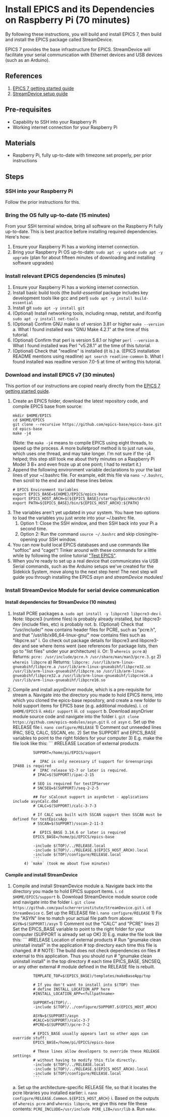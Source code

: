 # Install EPICS and its Dependencies on Raspberry Pi (70 minutes)
By following these instructions, you will build and install EPICS 7, then build and install the EPICS package called StreamDevice.

EPICS 7 provides the base infrastructure for EPICS. StreamDevice will facilitate your serial communication with Ethernet devices and USB devices (such as an Arduino).

## References
1. [EPICS 7 getting started guide](https://docs.epics-controls.org/projects/how-tos/en/latest/getting-started/installation.html)
1. [StreamDevice setup guide](https://paulscherrerinstitute.github.io/StreamDevice/setup.html)

## Pre-requisites
* Capability to SSH into your Raspberry Pi
* Working internet connection for your Raspberry Pi

## Materials
* Raspberry Pi, fully up-to-date with timezone set properly, per prior instructions

## Steps
### SSH into your Raspberry Pi

Follow the prior instructions for this.

### Bring the OS fully up-to-date (15 minutes)

From your SSH terminal window, bring all software on the Raspberry Pi fully up-to-date. This is best practice before installing required dependencies. Here's how:

1. Ensure your Raspberry Pi has a working internet connection.
1. Bring your Raspberry Pi OS up-to-date:
    `sudo apt -y update`
    `sudo apt -y upgrade` (plan for about fifteen minutes of downloading and installing software upgrades)

### Install relevant EPICS dependencies (5 minutes)

1. Ensure your Raspberry Pi has a working internet connection.
1. Install basic build tools (the *build-essential* package includes key development tools like gcc and perl)
    `sudo apt -y install build-essential`
1. Install git
    `sudo apt -y install git`
1. (Optional) Install networking tools, including nmap, netstat, and ifconfig
    `sudo apt -y install net-tools`
1. (Optional) Confirm GNU make is of version 3.81 or higher
    `make --version`
    a. What I found installed was "GNU Make 4.2.1" at the time of this tutorial.
1. (Optional) Confirm that perl is version 5.8.1 or higher
    `perl --version`
    a. What I found installed was Perl "v5.28.1" at the time of this tutorial.
1. (Optional) Check that "readline" is installed (it is.)
    a. (EPICS installation README mentions using readline)
    `apt search readline-common`
    b. What I found installed was readline version 7.0-5 at time of writing this tutorial.
    
### Download and install EPICS v7 (30 minutes)
This portion of our instructions are copied nearly directly from the [EPICS 7 getting started guide](https://docs.epics-controls.org/projects/how-tos/en/latest/getting-started/installation.html).

1. Create an EPICS folder, download the latest repository code, and compile EPICS base from source:
    ```
    mkdir $HOME/EPICS
    cd $HOME/EPICS
    git clone --recursive https://github.com/epics-base/epics-base.git
    cd epics-base
    make -j4
    ```
    (Note: the `make -j4` means to compile EPICS using eight threads, to speed up the process. A more bulletproof method is to just run `make`, which uses one thread, and may take longer. I'm not sure if the -j4 helped; this step still took me about thirty minutes on a Raspberry Pi Model 3 B+ and even froze up at one point; I had to restart it.)
1. Append the following environment variable declarations to your the last lines of your ~/.bashrc file. For example, edit this file via `nano ~/.bashrc`, then scroll to the end and add these lines below.
    ```
    # EPICS Environment Variables
    export EPICS_BASE=${HOME}/EPICS/epics-base
    export EPICS_HOST_ARCH=$(${EPICS_BASE}/startup/EpicsHostArch)
    export PATH=${EPICS_BASE}/bin/${EPICS_HOST_ARCH}:${PATH}
    ```
1. The variables aren't yet updated in your system. You have two options to load the variables you just wrote into your ~/.bashrc file.
    1. Option 1: Close the SSH window, and then SSH back into your Pi a second time.
    2. Option 2: Run the command `source ~/.bashrc` and skip closing/re-opening your SSH window.
1. You can now build local EPICS databases and use commands like "softIoc" and "caget"! Tinker around with these commands for a little while by following the online tutorial ["Test EPICS"](https://docs.epics-controls.org/projects/how-tos/en/latest/getting-started/installation.html#test-epics).
1. When you're ready to set up a real device that communicates via USB Serial commands, such as the Arduino setups we've created for the Sidekick System, move along to the next step here! The next step will guide you through installing the EPICS *asyn* and *streamDevice* modules!

### Install StreamDevice Module for serial device communication

#### Install dependencies for StreamDevice (10 minutes)
1. Install PCRE packages
    a. `sudo apt install -y libpcre3 libpcre3-dev`
        i. Note: libpcre3 (runtime files) is probably already installed, but libpcre3-dev (include files, etc) is probably not.
    b. (Optional) Check that "/usr/include/" now contains header files for PCRE, such as "pcre.h", and that "/usr/lib/x86_64-linux-gnu/" now contains files such as "libpcre.so"
        i. Go check out package details for libpcre3 and libpcre3-dev and see where items went (see references for package lists, then go to "list files" under your architecture)
        ii. Or:
            1) `whereis pcre`
                a) Returns: `pcre: /usr/include/pcre.h /usr/share/man/man3/pcre.3.gz`
            2) `whereis libpcre`
                a) Returns: `libpcre: /usr/lib/arm-linux-gnueabihf/libpcre.a /usr/lib/arm-linux-gnueabihf/libpcre32.so /usr/lib/arm-linux-gnueabihf/libpcre.so /usr/lib/arm-linux-gnueabihf/libpcre32.a /usr/lib/arm-linux-gnueabihf/libpcre16.a /usr/lib/arm-linux-gnueabihf/libpcre16.so`
1. Compile and install asynDriver module, which is a pre-requisite for stream
    a. Navigate into the directory you made to hold EPICS items, into which you cloned the epics-base repository, and create a new folder to hold support items for EPICS base (e.g. additional modules).
        i. `cd $HOME/EPICS`
        ii. `mkdir support`
        iii. `cd support`
    b. Download asynDriver module source code and navigate into the folder
        i. `git clone https://github.com/epics-modules/asyn.git`
        ii. `cd asyn`
    c. Set up the RELEASE file
        i. `nano configure/RELEASE`
            1) Comment out unneeded lines IPAC, SEQ, CALC, SSCAN, etc.
            2) Set the SUPPORT and EPICS_BASE variables to point to the right folders for your computer
            3) E.g. make the file look like this:
                ```
                #RELEASE Location of external products
                
                SUPPORT=/home/pi/EPICS/support
                
                #  IPAC is only necessary if support for Greensprings IP488 is required
                #  IPAC release V2-7 or later is required.
                # IPAC=$(SUPPORT)/ipac-2-15
                
                # SEQ is required for testIPServer
                # SNCSEQ=$(SUPPORT)/seq-2-2-5
                
                ## For sCalcout support in asynOctet - applications include asynCalc.dbd
                # CALC=$(SUPPORT)/calc-3-7-3
                
                # If CALC was built with SSCAN support then SSCAN must be defined for testEpicsApp
                # SSCAN=$(SUPPORT)/sscan-2-11-3
                
                #  EPICS_BASE 3.14.6 or later is required
                EPICS_BASE=/home/pi/EPICS/epics-base
                
                -include $(TOP)/../RELEASE.local
                -include $(TOP)/../RELEASE.$(EPICS_HOST_ARCH).local
                -include $(TOP)/configure/RELEASE.local
                ```
            4) `make` (took me about five minutes)
#### Compile and install StreamDevice
1. Compile and install StreamDevice module
    a. Navigate back into the directory you made to hold EPICS support items.
        i. `cd $HOME/EPICS/support`
    b. Download StreamDevice module source code and navigate into the folder
        i. `git clone https://github.com/paulscherrerinstitute/StreamDevice.git`
        i. `cd StreamDevice` 
    c. Set up the RELEASE file
        i. `nano configure/RELEASE`
            1) Fix the "ASYN" line to match your actual file path from above: `ASYN=$(SUPPORT)/asyn`
            1) Comment out the "CALC" and "PCRE" lines
            2) Set the EPICS_BASE variable to point to the right folder for your computer (SUPPORT is already set up OK)
            3) E.g. make the file look like this:
                ```
                #RELEASE Location of external products
                # Run "gnumake clean uninstall install" in the application
                # top directory each time this file is changed.
                #
                # NOTE: The build does not check dependencies on files
                # external to this application. Thus you should run
                # "gnumake clean uninstall install" in the top directory
                # each time EPICS_BASE, SNCSEQ, or any other external
                # module defined in the RELEASE file is rebuilt.

                TEMPLATE_TOP=$(EPICS_BASE)/templates/makeBaseApp/top

                # If you don't want to install into $(TOP) then
                # define INSTALL_LOCATION_APP here
                #INSTALL_LOCATION_APP=<fullpathname>

                SUPPORT=$(TOP)/..
                -include $(TOP)/../configure/SUPPORT.$(EPICS_HOST_ARCH)

                ASYN=$(SUPPORT)/asyn
                #CALC=$(SUPPORT)/calc-3-7
                #PCRE=$(SUPPORT)/pcre-7-2

                # EPICS_BASE usually appears last so other apps can override stuff:
                EPICS_BASE=/home/pi/EPICS/epics-base

                # These lines allow developers to override these RELEASE settings
                # without having to modify this file directly.
                -include $(TOP)/../RELEASE.local
                -include $(TOP)/../RELEASE.$(EPICS_HOST_ARCH).local
                -include $(TOP)/configure/RELEASE.local
                ```
    a. Set up the architecture-specific RELEASE file, so that it locates the pcre libraries you installed earlier:
        i. `nano configure/RELEASE.Common.${EPICS_HOST_ARCH}`
            i. Based on the outputs of `whereis pcre` and `whereis libpcre`, we give this new file these contents:
            ```
            PCRE_INCLUDE=/usr/include
            PCRE_LIB=/usr/lib
            ```
    a. Run `make`.
    
